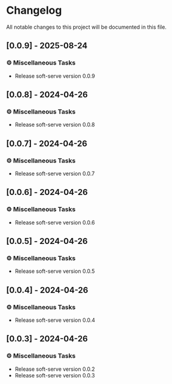 # Changelog

All notable changes to this project will be documented in this file.

## [0.0.9] - 2025-08-24

### ⚙️ Miscellaneous Tasks

- Release soft-serve version 0.0.9

## [0.0.8] - 2024-04-26

### ⚙️ Miscellaneous Tasks

- Release soft-serve version 0.0.8

## [0.0.7] - 2024-04-26

### ⚙️ Miscellaneous Tasks

- Release soft-serve version 0.0.7

## [0.0.6] - 2024-04-26

### ⚙️ Miscellaneous Tasks

- Release soft-serve version 0.0.6

## [0.0.5] - 2024-04-26

### ⚙️ Miscellaneous Tasks

- Release soft-serve version 0.0.5

## [0.0.4] - 2024-04-26

### ⚙️ Miscellaneous Tasks

- Release soft-serve version 0.0.4

## [0.0.3] - 2024-04-26

### ⚙️ Miscellaneous Tasks

- Release soft-serve version 0.0.2
- Release soft-serve version 0.0.3

<!-- generated by git-cliff -->
